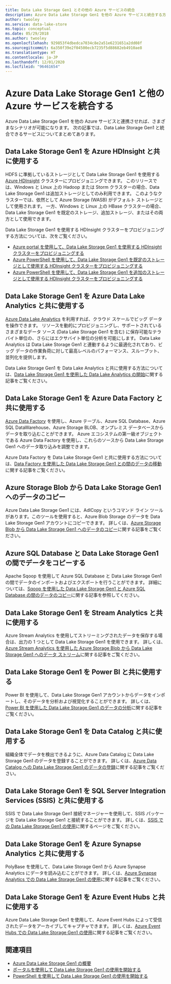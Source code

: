 ```yaml
---
title: Data Lake Storage Gen1 とその他の Azure サービスの統合
description: Azure Data Lake Storage Gen1 を他の Azure サービスと統合する方法を理解します。
author: twooley
ms.service: data-lake-store
ms.topic: conceptual
ms.date: 05/29/2018
ms.author: twooley
ms.openlocfilehash: 929853f4dbedca7034c8e2a51e6231651a2dd08f
ms.sourcegitcommit: 6a350f39e2f04500ecb7235f5d88682eb4910ae8
ms.translationtype: HT
ms.contentlocale: ja-JP
ms.lasthandoff: 12/01/2020
ms.locfileid: "96461654"
---
```

# <a name="integrating-azure-data-lake-storage-gen1-with-other-azure-services"></a>Azure Data Lake Storage Gen1 と他の Azure サービスを統合する
Azure Data Lake Storage Gen1 を他の Azure サービスと連携させれば、さまざまなシナリオが可能になります。 次の記事では、Data Lake Storage Gen1 と統合できるサービスについてまとめてあります。

## <a name="use-data-lake-storage-gen1-with-azure-hdinsight"></a>Data Lake Storage Gen1 を Azure HDInsight と共に使用する
HDFS に準拠しているストレージとして Data Lake Storage Gen1 を使用する [Azure HDInsight](https://azure.microsoft.com/documentation/learning-paths/hdinsight-self-guided-hadoop-training/) クラスターにプロビジョニングできます。 このリリースでは、Windows と Linux 上の Hadoop または Storm クラスターの場合、Data Lake Storage Gen1 は追加ストレージとしてのみ利用できます。 このようなクラスターでは、依然として Azure Storage (WASB) がデフォルト ストレージとして使用されます。 一方、Windows と Linux 上の HBase クラスターの場合、Data Lake Storage Gen1 を既定のストレージ、追加ストレージ、またはその両方として使用できます。

Data Lake Storage Gen1 を使用する HDInsight クラスターをプロビジョニングする方法については、次をご覧ください。

* [Azure portal を使用して、Data Lake Storage Gen1 を使用する HDInsight クラスターをプロビジョニングする](data-lake-store-hdinsight-hadoop-use-portal.md)
* [Azure PowerShell を使用して、Data Lake Storage Gen1 を既定のストレージとして使用する HDInsight クラスターをプロビジョニングする](data-lake-store-hdinsight-hadoop-use-powershell-for-default-storage.md)
* [Azure PowerShell を使用して、Data Lake Storage Gen1 を追加のストレージとして使用する HDInsight クラスターをプロビジョニングする](data-lake-store-hdinsight-hadoop-use-powershell.md)

## <a name="use-data-lake-storage-gen1-with-azure-data-lake-analytics"></a>Data Lake Storage Gen1 を Azure Data Lake Analytics と共に使用する
[Azure Data Lake Analytics](../data-lake-analytics/data-lake-analytics-overview.md) を利用すれば、クラウド スケールでビッグ データを操作できます。 リソースを動的にプロビジョニングし、サポートされているさまざまなデータ ソース (Data Lake Storage Gen1 を含む) に保存可能なテラバイト単位の、さらにはエクサバイト単位の分析を可能にします。 Data Lake Analytics は Data Lake Storage Gen1 と連動するように最適化されており、ビッグ データの作業負荷に対して最高レベルのパフォーマンス、スループット、並列化を提供します。

Data Lake Storage Gen1 を Data Lake Analytics と共に使用する方法については、[Data Lake Storage Gen1 を使用した Data Lake Analytics の開始](../data-lake-analytics/data-lake-analytics-get-started-portal.md)に関する記事をご覧ください。

## <a name="use-data-lake-storage-gen1-with-azure-data-factory"></a>Data Lake Storage Gen1 を Azure Data Factory と共に使用する
[Azure Data Factory](https://azure.microsoft.com/services/data-factory/) を使用し、Azure テーブル、Azure SQL Database、Azure SQL DataWarehouse、Azure Storage BLOB、オンプレミス データベースからデータを取り込むことができます。 Azure エコシステムの第一級オブジェクトである Azure Data Factory を使用し、これらのソースから Data Lake Storage Gen1 へのデータ取り込みを調整できます。

Azure Data Factory を Data Lake Storage Gen1 と共に使用する方法については、[Data Factory を使用した Data Lake Storage Gen1 との間のデータの移動](../data-factory/connector-azure-data-lake-store.md)に関する記事をご覧ください。

## <a name="copy-data-from-azure-storage-blobs-into-data-lake-storage-gen1"></a>Azure Storage Blob から Data Lake Storage Gen1 へのデータのコピー
Azure Data Lake Storage Gen1 には、AdlCopy というコマンド ライン ツールがあります。このツールを使用すると、Azure Blob Storage のデータを Data Lake Storage Gen1 アカウントにコピーできます。 詳しくは、[Azure Storage Blob から Data Lake Storage Gen1 へのデータのコピー](data-lake-store-copy-data-azure-storage-blob.md)に関する記事をご覧ください。

## <a name="copy-data-between-azure-sql-database-and-data-lake-storage-gen1"></a>Azure SQL Database と Data Lake Storage Gen1 の間でデータをコピーする
Apache Sqoop を使用して Azure SQL Database と Data Lake Storage Gen1 の間でデータのインポートおよびエクスポートを行うことができます。 詳細については、[Sqoop を使用した Data Lake Storage Gen1 と Azure SQL Database の間のデータのコピー](data-lake-store-data-transfer-sql-sqoop.md)に関する記事を参照してください。

## <a name="use-data-lake-storage-gen1-with-stream-analytics"></a>Data Lake Storage Gen1 を Stream Analytics と共に使用する
Azure Stream Analytics を使用してストリーミングされたデータを保存する場合は、出力の 1 つとして Data Lake Storage Gen1 を使用できます。 詳しくは、[Azure Stream Analytics を使用した Azure Storage Blob から Data Lake Storage Gen1 へのデータ ストリーム](data-lake-store-stream-analytics.md)に関する記事をご覧ください。

## <a name="use-data-lake-storage-gen1-with-power-bi"></a>Data Lake Storage Gen1 を Power BI と共に使用する
Power BI を使用して、Data Lake Storage Gen1 アカウントからデータをインポートし、そのデータを分析および視覚化することができます。 詳しくは、[Power BI を使用した Data Lake Storage Gen1 のデータの分析](data-lake-store-power-bi.md)に関する記事をご覧ください。

## <a name="use-data-lake-storage-gen1-with-data-catalog"></a>Data Lake Storage Gen1 を Data Catalog と共に使用する
組織全体でデータを検出できるように、Azure Data Catalog に Data Lake Storage Gen1 のデータを登録することができます。 詳しくは、[Azure Data Catalog への Data Lake Storage Gen1 のデータの登録](data-lake-store-with-data-catalog.md)に関する記事をご覧ください。

## <a name="use-data-lake-storage-gen1-with-sql-server-integration-services-ssis"></a>Data Lake Storage Gen1 を SQL Server Integration Services (SSIS) と共に使用する
SSIS で Data Lake Storage Gen1 接続マネージャーを使用して、SSIS パッケージを Data Lake Storage Gen1 と接続することができます。 詳しくは、[SSIS での Data Lake Storage Gen1 の使用](/sql/integration-services/connection-manager/azure-data-lake-store-connection-manager)に関するページをご覧ください。

## <a name="use-data-lake-storage-gen1-with-azure-synapse-analytics"></a>Data Lake Storage Gen1 を Azure Synapse Analytics と共に使用する
PolyBase を使用して、Data Lake Storage Gen1 から Azure Synapse Analytics にデータを読み込むことができます。 詳しくは、[Azure Synapse Analytics での Data Lake Storage Gen1 の使用](../synapse-analytics/sql-data-warehouse/sql-data-warehouse-load-from-azure-data-lake-store.md)に関する記事をご覧ください。

## <a name="use-data-lake-storage-gen1-with-azure-event-hubs"></a>Data Lake Storage Gen1 を Azure Event Hubs と共に使用する
Azure Data Lake Storage Gen1 を使用して、Azure Event Hubs によって受信されたデータをアーカイブしてキャプチャできます。 詳しくは、[Azure Event Hubs での Data Lake Storage Gen1 の使用](data-lake-store-archive-eventhub-capture.md)に関する記事をご覧ください。

## <a name="see-also"></a>関連項目
* [Azure Data Lake Storage Gen1 の概要](data-lake-store-overview.md)
* [ポータルを使用して Data Lake Storage Gen1 の使用を開始する](data-lake-store-get-started-portal.md)
* [PowerShell を使用して Data Lake Storage Gen1 の使用を開始する](data-lake-store-get-started-powershell.md)